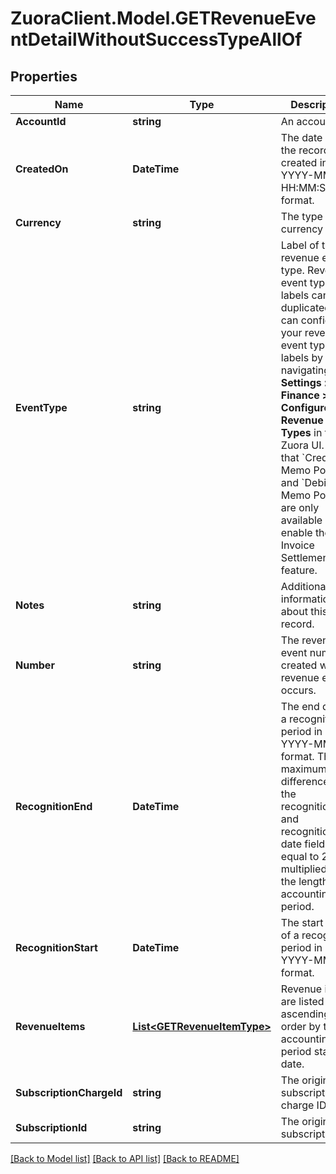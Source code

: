 # ZuoraClient.Model.GETRevenueEventDetailWithoutSuccessTypeAllOf

## Properties

Name | Type | Description | Notes
------------ | ------------- | ------------- | -------------
**AccountId** | **string** | An account ID.  | [optional] 
**CreatedOn** | **DateTime** | The date when the record was created in YYYY-MM-DD HH:MM:SS format.  | [optional] 
**Currency** | **string** | The type of currency used. | [optional] 
**EventType** | **string** | Label of the revenue event type. Revenue event type labels can be duplicated. You can configure your revenue event type labels by navigating to **Settings &gt; Finance &gt; Configure Revenue Event Types** in the Zuora UI.  Note that &#x60;Credit Memo Posted&#x60; and &#x60;Debit Memo Posted&#x60; are only available if you enable the Invoice Settlement feature.  | [optional] 
**Notes** | **string** | Additional information about this record.  | [optional] 
**Number** | **string** | The revenue event number created when a revenue event occurs.  | [optional] 
**RecognitionEnd** | **DateTime** | The end date of a recognition period in YYYY-MM-DD format.   The maximum difference of the recognitionStart and recognitionEnd date fields is equal to 250 multiplied by the length of an accounting period.  | [optional] 
**RecognitionStart** | **DateTime** | The start date of a recognition period in YYYY-MM-DD format.  | [optional] 
**RevenueItems** | [**List&lt;GETRevenueItemType&gt;**](GETRevenueItemType.md) | Revenue items are listed in ascending order by the accounting period start date.  | [optional] 
**SubscriptionChargeId** | **string** | The original subscription charge ID.  | [optional] 
**SubscriptionId** | **string** | The original subscription ID.  | [optional] 

[[Back to Model list]](../README.md#documentation-for-models) [[Back to API list]](../README.md#documentation-for-api-endpoints) [[Back to README]](../README.md)

